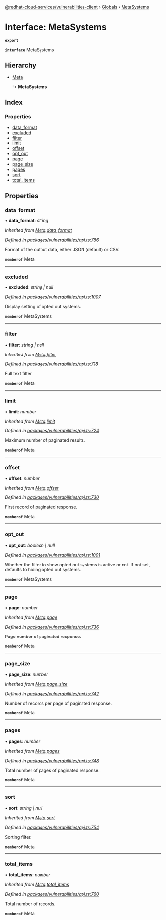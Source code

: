 [@redhat-cloud-services/vulnerabilities-client](../README.md) › [Globals](../globals.md) › [MetaSystems](metasystems.md)

# Interface: MetaSystems

**`export`** 

**`interface`** MetaSystems

## Hierarchy

* [Meta](meta.md)

  ↳ **MetaSystems**

## Index

### Properties

* [data_format](metasystems.md#data_format)
* [excluded](metasystems.md#excluded)
* [filter](metasystems.md#filter)
* [limit](metasystems.md#limit)
* [offset](metasystems.md#offset)
* [opt_out](metasystems.md#opt_out)
* [page](metasystems.md#page)
* [page_size](metasystems.md#page_size)
* [pages](metasystems.md#pages)
* [sort](metasystems.md#sort)
* [total_items](metasystems.md#total_items)

## Properties

###  data_format

• **data_format**: *string*

*Inherited from [Meta](meta.md).[data_format](meta.md#data_format)*

*Defined in [packages/vulnerabilities/api.ts:766](https://github.com/leSamo/javascript-clients/blob/master/packages/vulnerabilities/api.ts#L766)*

Format of the output data, either JSON (default) or CSV.

**`memberof`** Meta

___

###  excluded

• **excluded**: *string | null*

*Defined in [packages/vulnerabilities/api.ts:1007](https://github.com/leSamo/javascript-clients/blob/master/packages/vulnerabilities/api.ts#L1007)*

Display setting of opted out systems.

**`memberof`** MetaSystems

___

###  filter

• **filter**: *string | null*

*Inherited from [Meta](meta.md).[filter](meta.md#filter)*

*Defined in [packages/vulnerabilities/api.ts:718](https://github.com/leSamo/javascript-clients/blob/master/packages/vulnerabilities/api.ts#L718)*

Full text filter

**`memberof`** Meta

___

###  limit

• **limit**: *number*

*Inherited from [Meta](meta.md).[limit](meta.md#limit)*

*Defined in [packages/vulnerabilities/api.ts:724](https://github.com/leSamo/javascript-clients/blob/master/packages/vulnerabilities/api.ts#L724)*

Maximum number of paginated results.

**`memberof`** Meta

___

###  offset

• **offset**: *number*

*Inherited from [Meta](meta.md).[offset](meta.md#offset)*

*Defined in [packages/vulnerabilities/api.ts:730](https://github.com/leSamo/javascript-clients/blob/master/packages/vulnerabilities/api.ts#L730)*

First record of paginated response.

**`memberof`** Meta

___

###  opt_out

• **opt_out**: *boolean | null*

*Defined in [packages/vulnerabilities/api.ts:1001](https://github.com/leSamo/javascript-clients/blob/master/packages/vulnerabilities/api.ts#L1001)*

Whether the filter to show opted out systems is active or not. If not set, defaults to hiding opted out systems.

**`memberof`** MetaSystems

___

###  page

• **page**: *number*

*Inherited from [Meta](meta.md).[page](meta.md#page)*

*Defined in [packages/vulnerabilities/api.ts:736](https://github.com/leSamo/javascript-clients/blob/master/packages/vulnerabilities/api.ts#L736)*

Page number of paginated response.

**`memberof`** Meta

___

###  page_size

• **page_size**: *number*

*Inherited from [Meta](meta.md).[page_size](meta.md#page_size)*

*Defined in [packages/vulnerabilities/api.ts:742](https://github.com/leSamo/javascript-clients/blob/master/packages/vulnerabilities/api.ts#L742)*

Number of records per page of paginated response.

**`memberof`** Meta

___

###  pages

• **pages**: *number*

*Inherited from [Meta](meta.md).[pages](meta.md#pages)*

*Defined in [packages/vulnerabilities/api.ts:748](https://github.com/leSamo/javascript-clients/blob/master/packages/vulnerabilities/api.ts#L748)*

Total number of pages of paginated response.

**`memberof`** Meta

___

###  sort

• **sort**: *string | null*

*Inherited from [Meta](meta.md).[sort](meta.md#sort)*

*Defined in [packages/vulnerabilities/api.ts:754](https://github.com/leSamo/javascript-clients/blob/master/packages/vulnerabilities/api.ts#L754)*

Sorting filter.

**`memberof`** Meta

___

###  total_items

• **total_items**: *number*

*Inherited from [Meta](meta.md).[total_items](meta.md#total_items)*

*Defined in [packages/vulnerabilities/api.ts:760](https://github.com/leSamo/javascript-clients/blob/master/packages/vulnerabilities/api.ts#L760)*

Total number of records.

**`memberof`** Meta
